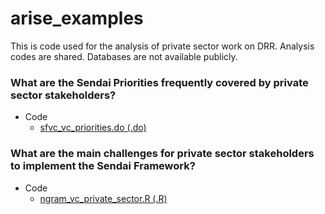 # arise_examples
This is code used for the analysis of private sector work on DRR. Analysis codes are shared. Databases are not available publicly.

### What are the Sendai Priorities frequently covered by private sector stakeholders?
- Code
  - [sfvc_vc_priorities.do (.do)](https://github.com/ergoro/undrr_sfvc/blob/master/sfvc_vc_1_howmany.do)

### What are the main challenges for private sector stakeholders to implement the Sendai Framework?
- Code
  - [ngram_vc_private_sector.R (.R)](https://github.com/ergoro/undrr_sfvc/blob/master/sfvc_vc_2_geoscope.do)
